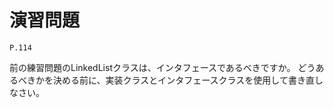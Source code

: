
演習問題
========

`P.114`

前の練習問題のLinkedListクラスは、インタフェースであるべきですか。
どうあるべきかを決める前に、実装クラスとインタフェースクラスを使用して書き直しなさい。
